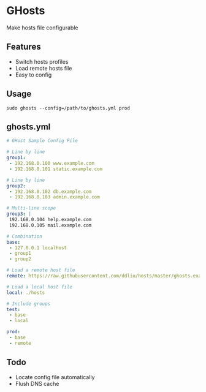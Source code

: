 # GHosts

Make hosts file configurable

## Features

- Switch hosts profiles
- Load remote hosts file
- Easy to config

## Usage

```
sudo ghosts --config=/path/to/ghosts.yml prod
```

## ghosts.yml

```yml
# GHost Sample Config File

# Line by line
group1:
 - 192.168.0.100 www.example.com
 - 192.168.0.101 static.example.com

# Line by line
group2:
 - 192.168.0.102 db.example.com
 - 192.168.0.103 admin.example.com

# Multi-line scope
group3: |
 192.168.0.104 help.example.com
 192.168.0.105 mail.example.com

# Combination
base:
 - 127.0.0.1 localhost
 - group1
 - group2

# Load a remote host file
remote: https://raw.githubusercontent.com/ddliu/hosts/master/ghosts.example.hosts

# Load a local host file
local: ./hosts

# Include groups
test:
 - base
 - local

prod:
 - base
 - remote
```

## Todo

- Locate config file automatically
- Flush DNS cache